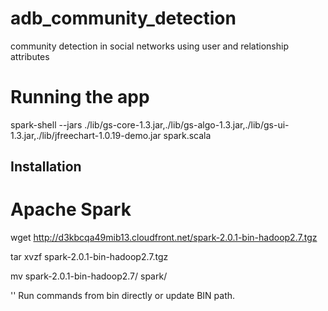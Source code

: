 # adb_community_detection
community detection in social networks using user and relationship attributes


# Running the app

spark-shell --jars ./lib/gs-core-1.3.jar,./lib/gs-algo-1.3.jar,./lib/gs-ui-1.3.jar,./lib/jfreechart-1.0.19-demo.jar spark.scala

## Installation

# Apache Spark

wget http://d3kbcqa49mib13.cloudfront.net/spark-2.0.1-bin-hadoop2.7.tgz

tar xvzf spark-2.0.1-bin-hadoop2.7.tgz

mv spark-2.0.1-bin-hadoop2.7/ spark/

'' Run commands from bin directly or update BIN path.
